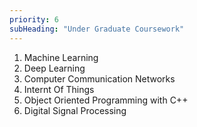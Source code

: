 ```yaml
---
priority: 6
subHeading: "Under Graduate Coursework"
---
```


1. Machine Learning
2. Deep Learning 
3. Computer Communication Networks
4. Internt Of Things
5. Object Oriented Programming with  C++
6. Digital Signal Processing

